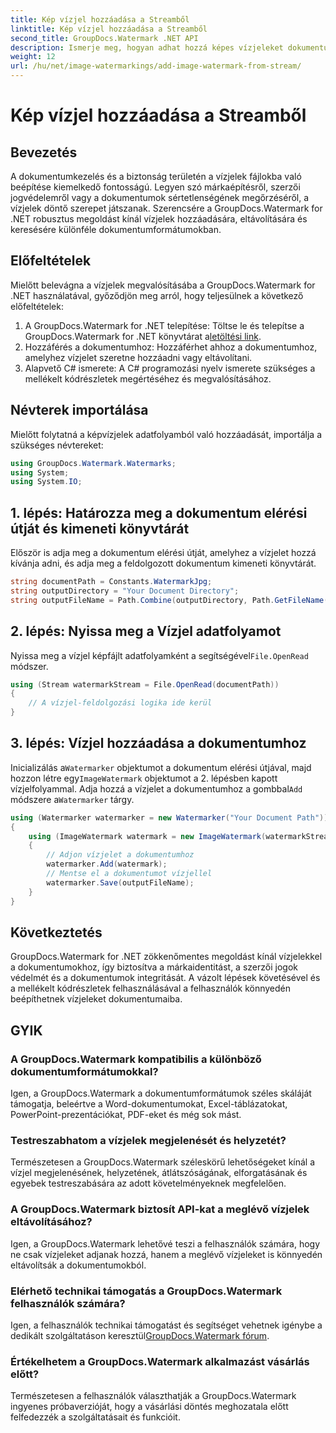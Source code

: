 ```yaml
---
title: Kép vízjel hozzáadása a Streamből
linktitle: Kép vízjel hozzáadása a Streamből
second_title: GroupDocs.Watermark .NET API
description: Ismerje meg, hogyan adhat hozzá képes vízjeleket dokumentumokhoz a GroupDocs.Watermark for .NET segítségével. Kövesse lépésről lépésre útmutatónkat a vízjel zökkenőmentes integrációjához.
weight: 12
url: /hu/net/image-watermarkings/add-image-watermark-from-stream/
---
```


# Kép vízjel hozzáadása a Streamből

## Bevezetés
A dokumentumkezelés és a biztonság területén a vízjelek fájlokba való beépítése kiemelkedő fontosságú. Legyen szó márkaépítésről, szerzői jogvédelemről vagy a dokumentumok sértetlenségének megőrzéséről, a vízjelek döntő szerepet játszanak. Szerencsére a GroupDocs.Watermark for .NET robusztus megoldást kínál vízjelek hozzáadására, eltávolítására és keresésére különféle dokumentumformátumokban.
## Előfeltételek
Mielőtt belevágna a vízjelek megvalósításába a GroupDocs.Watermark for .NET használatával, győződjön meg arról, hogy teljesülnek a következő előfeltételek:
1.  A GroupDocs.Watermark for .NET telepítése: Töltse le és telepítse a GroupDocs.Watermark for .NET könyvtárat a[letöltési link](https://releases.groupdocs.com/Watermark/net/).
2. Hozzáférés a dokumentumhoz: Hozzáférhet ahhoz a dokumentumhoz, amelyhez vízjelet szeretne hozzáadni vagy eltávolítani.
3. Alapvető C# ismerete: A C# programozási nyelv ismerete szükséges a mellékelt kódrészletek megértéséhez és megvalósításához.

## Névterek importálása
Mielőtt folytatná a képvízjelek adatfolyamból való hozzáadását, importálja a szükséges névtereket:
```csharp
using GroupDocs.Watermark.Watermarks;
using System;
using System.IO;
```

## 1. lépés: Határozza meg a dokumentum elérési útját és kimeneti könyvtárát
Először is adja meg a dokumentum elérési útját, amelyhez a vízjelet hozzá kívánja adni, és adja meg a feldolgozott dokumentum kimeneti könyvtárát.
```csharp
string documentPath = Constants.WatermarkJpg;
string outputDirectory = "Your Document Directory";
string outputFileName = Path.Combine(outputDirectory, Path.GetFileName(documentPath));
```
## 2. lépés: Nyissa meg a Vízjel adatfolyamot
 Nyissa meg a vízjel képfájlt adatfolyamként a segítségével`File.OpenRead` módszer.
```csharp
using (Stream watermarkStream = File.OpenRead(documentPath))
{
    // A vízjel-feldolgozási logika ide kerül
}
```
## 3. lépés: Vízjel hozzáadása a dokumentumhoz
 Inicializálás a`Watermarker` objektumot a dokumentum elérési útjával, majd hozzon létre egy`ImageWatermark` objektumot a 2. lépésben kapott vízjelfolyammal. Adja hozzá a vízjelet a dokumentumhoz a gombbal`Add` módszere a`Watermarker` tárgy.
```csharp
using (Watermarker watermarker = new Watermarker("Your Document Path"))
{
    using (ImageWatermark watermark = new ImageWatermark(watermarkStream))
    {
        // Adjon vízjelet a dokumentumhoz
        watermarker.Add(watermark);
        // Mentse el a dokumentumot vízjellel
        watermarker.Save(outputFileName);
    }
}
```

## Következtetés
GroupDocs.Watermark for .NET zökkenőmentes megoldást kínál vízjelekkel a dokumentumokhoz, így biztosítva a márkaidentitást, a szerzői jogok védelmét és a dokumentumok integritását. A vázolt lépések követésével és a mellékelt kódrészletek felhasználásával a felhasználók könnyedén beépíthetnek vízjeleket dokumentumaiba.
## GYIK
### A GroupDocs.Watermark kompatibilis a különböző dokumentumformátumokkal?
Igen, a GroupDocs.Watermark a dokumentumformátumok széles skáláját támogatja, beleértve a Word-dokumentumokat, Excel-táblázatokat, PowerPoint-prezentációkat, PDF-eket és még sok mást.
### Testreszabhatom a vízjelek megjelenését és helyzetét?
Természetesen a GroupDocs.Watermark széleskörű lehetőségeket kínál a vízjel megjelenésének, helyzetének, átlátszóságának, elforgatásának és egyebek testreszabására az adott követelményeknek megfelelően.
### A GroupDocs.Watermark biztosít API-kat a meglévő vízjelek eltávolításához?
Igen, a GroupDocs.Watermark lehetővé teszi a felhasználók számára, hogy ne csak vízjeleket adjanak hozzá, hanem a meglévő vízjeleket is könnyedén eltávolítsák a dokumentumokból.
### Elérhető technikai támogatás a GroupDocs.Watermark felhasználók számára?
 Igen, a felhasználók technikai támogatást és segítséget vehetnek igénybe a dedikált szolgáltatáson keresztül[GroupDocs.Watermark fórum](https://forum.groupdocs.com/c/watermark/19).
### Értékelhetem a GroupDocs.Watermark alkalmazást vásárlás előtt?
Természetesen a felhasználók választhatják a GroupDocs.Watermark ingyenes próbaverzióját, hogy a vásárlási döntés meghozatala előtt felfedezzék a szolgáltatásait és funkcióit.